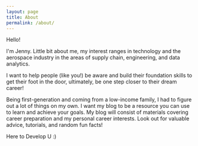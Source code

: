 ```yaml
---
layout: page
title: About
permalink: /about/
---
```

Hello!

I'm Jenny. Little bit about me, my interest ranges in technology and the aerospace industry in the areas of supply chain, engineering, and data analytics.

I want to help people (like you!) be aware and build their foundation skills to get their foot in the door, ultimately, be one step closer to their dream career!

Being first-generation and coming from a low-income family, I had to figure out a lot of things on my own. I want my blog to be a resource you can use to learn and achieve your goals. My blog will consist of materials covering career preparation and my personal career interests. Look out for valuable advice, tutorials, and random fun facts!

Here to Develop U :)